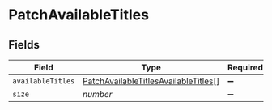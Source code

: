 # PatchAvailableTitles


## Fields

| Field                                                                                               | Type                                                                                                | Required                                                                                            | Description                                                                                         | Example                                                                                             |
| --------------------------------------------------------------------------------------------------- | --------------------------------------------------------------------------------------------------- | --------------------------------------------------------------------------------------------------- | --------------------------------------------------------------------------------------------------- | --------------------------------------------------------------------------------------------------- |
| `availableTitles`                                                                                   | [PatchAvailableTitlesAvailableTitles](../../models/shared/patchavailabletitlesavailabletitles.md)[] | :heavy_minus_sign:                                                                                  | N/A                                                                                                 |                                                                                                     |
| `size`                                                                                              | *number*                                                                                            | :heavy_minus_sign:                                                                                  | N/A                                                                                                 | 1                                                                                                   |